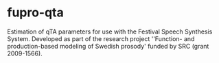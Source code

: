 # fupro-qta
Estimation of qTA parameters for use with the Festival Speech Synthesis System. Developed as part of the research project ''Function- and production-based modeling of Swedish prosody' funded by SRC (grant 2009-1566).
